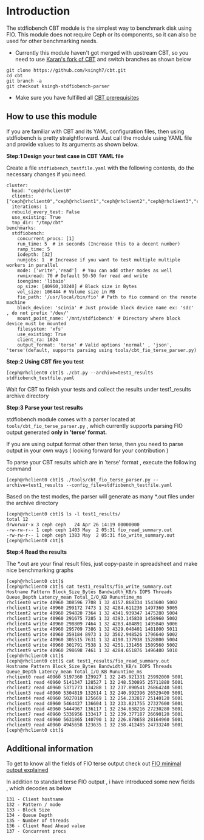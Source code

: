 # Introduction

The stdfiobench CBT module is the simplest way to benchmark disk using FIO. 
This module does not require Ceph or its components, so it can also be used for other benchmarking needs. 
 
- Currently this module haven't got merged with upstream CBT, so you need to use [Karan's fork of CBT](https://github.com/ksingh7/cbt/tree/ksingh-stdfiobench-parser) and switch branches as shown below
```
git clone https://github.com/ksingh7/cbt.git
cd cbt
git branch -a
git checkout ksingh-stdfiobench-parser
```
- Make sure you have fulfilled all [CBT prerequisites](https://github.com/ceph/cbt/blob/master/README.md#prerequisites) 

## How to use this module

If you are familiar with CBT and its YAML configuration files, then using stdfiobench is pretty straightforward. Just call the module using YAML file and provide values to its arguments as shown below.

**Step:1  Design your test case in CBT YAML file**

Create a file ``stdfiobench_testfile.yaml`` with the following contents, do the necessary changes if you need.
```
cluster:
  head: "ceph@rhclient0"
  clients: ["ceph@rhclient0","ceph@rhclient1","ceph@rhclient2","ceph@rhclient3","ceph@rhclient4","ceph@rhclient5","ceph@rhclient6","ceph@rhclient7","ceph@rhclient8","ceph@rhclient9"]
  iterations: 1
  rebuild_every_test: False
  use_existing: True
  tmp_dir: "/tmp/cbt"
benchmarks:
  stdfiobench:
    concurrent_procs: [1]
    run_time: 5  # in seconds (Increase this to a decent number)
    ramp_time: 5
    iodepth: [32]
    numjobs: 1  # Increase if you want to test multiple multiple workers in parallel
    mode: ['write','read']  # You can add other modes as well
    rwmixread: 70 # Default 50-50 for read and write
    ioengine: 'libaio'
    op_size: [40960,10240] # Block size in Bytes
    vol_size: 106444 # Volume size in MB
    fio_path: '/usr/local/bin/fio' # Path to fio command on the remote machine
    block_device: 'scinia' # Just provide block device name ex: 'sdc' , do not prefix '/dev/'
    mount_point_name: '/mnt/stdfiobench' # Directory where block device must be mounted
    filesystem: 'xfs'
    use_existing: True
    client_ra: 1024
    output_format: 'terse' # Valid options 'normal' , 'json', 'terse'(default, supports parsing using tools/cbt_fio_terse_parser.py)
```
**Step:2  Using CBT fire you test**
```
[ceph@rhclient0 cbt]$ ./cbt.py --archive=test1_results stdfiobench_testfile.yaml
```
Wait for CBT to finish your tests and collect the results under test1_results archive directory

**Step:3  Parse your test results**

stdfiobench module comes with a parser located at  ``tools/cbt_fio_terse_parser.py`` , which currently supports parsing FIO output generated **only in 'terse' format.**

If you are using output format other then terse, then you need to parse output in your own ways ( looking forward for your contribution )

To parse your CBT results which are in 'terse' format , execute the following command
```
[ceph@rhclient0 cbt]$ ./tools/cbt_fio_terse_parser.py --archive=test1_results --config_file=stdfiobench_testfile.yaml
```
Based on the test modes, the parser will generate as many *.out files under the archive directory

```
[ceph@rhclient0 cbt]$ ls -l test1_results/
total 12
drwxrwxr-x 3 ceph ceph   24 Apr 26 14:19 00000000
-rw-rw-r-- 1 ceph ceph 1403 May  2 05:31 fio_read_summary.out
-rw-rw-r-- 1 ceph ceph 1383 May  2 05:31 fio_write_summary.out
[ceph@rhclient0 cbt]$
```

**Step:4  Read the results**

The *.out are your final result files, just copy-paste in spreadsheet and make nice benchmarking graphs
```
[ceph@rhclient0 cbt]$
[ceph@rhclient0 cbt]$ cat test1_results/fio_write_summary.out
Hostname Pattern Block_Size_Bytes Bandwidth_KB/s IOPS Threads Queue_Depth Latency_mean Total_I/O_KB Rununtime_ms
rhclient0 write 40960 308596 7708 1 32 4157.868334 1543600 5002
rhclient1 write 40960 299172 7473 1 32 4284.611236 1497360 5005
rhclient2 write 40960 294820 7364 1 32 4341.939347 1475280 5004
rhclient3 write 40960 291675 7285 1 32 4393.145830 1458960 5002
rhclient4 write 40960 298809 7464 1 32 4283.484891 1495840 5006
rhclient5 write 40960 295709 7386 1 32 4329.048401 1481800 5011
rhclient6 write 40960 359184 8973 1 32 3562.948526 1796640 5002
rhclient7 write 40960 305515 7631 1 32 4190.137938 1528800 5004
rhclient8 write 40960 301791 7538 1 32 4251.131456 1509560 5002
rhclient9 write 40960 298698 7461 1 32 4284.651876 1496480 5010
[ceph@rhclient0 cbt]$
[ceph@rhclient0 cbt]$ cat test1_results/fio_read_summary.out
Hostname Pattern Block_Size_Bytes Bandwidth_KB/s IOPS Threads Queue_Depth Latency_mean Total_I/O_KB Rununtime_ms
rhclient0 read 40960 5197360 129927 1 32 245.921331 25992000 5001
rhclient1 read 40960 5141347 128527 1 32 248.530895 25711880 5001
rhclient2 read 40960 5371773 134288 1 32 237.890541 26864240 5001
rhclient3 read 40960 5304819 132614 1 32 240.992396 26529400 5001
rhclient4 read 40960 5027018 125669 1 32 254.232817 25140120 5001
rhclient5 read 40960 5464427 136604 1 32 233.821755 27327600 5001
rhclient6 read 40960 5444967 136117 1 32 234.638216 27230280 5001
rhclient7 read 40960 5336956 133417 1 32 239.377187 26690120 5001
rhclient8 read 40960 5631865 140790 1 32 226.878658 28164960 5001
rhclient9 read 40960 4945658 123635 1 32 258.412485 24733240 5001
[ceph@rhclient0 cbt]$
```
## Additional information
To get to know all the fields of FIO terse output check out [FIO minimal output explained](http://andypeace.com/fio_minimal.html)

In addition to standard terse FIO output , i have introduced some new fields , which decodes as below
```
131 - Client hostname
132 - Pattern / mode
133 - Block Size
134 - Queue Depth
135 - Number of threads
136 - Client Read Ahead value
137 - Concurrent procs
```
